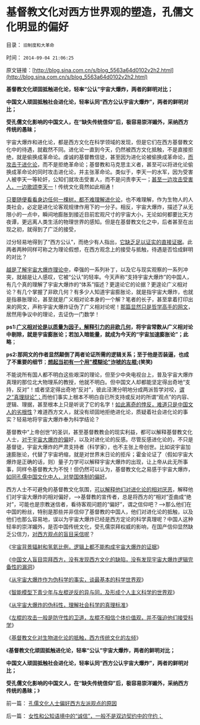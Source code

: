 # 基督教文化对西方世界观的塑造，孔儒文化明显的偏好

目录： `旧制度和大革命` 

时间： `2014-09-04 21:06:25` 

原文链接：[http://blog.sina.com.cn/s/blog_5563a64d0102v2h2.html](http://blog.sina.com.cn/s/blog_5563a64d0102v2h2.html)

**基督教文化顽固抵触进化论，轻率“公认”宇宙大爆炸，两者的鲜明对比；**

**中国文人顽固抵触社会进化论，轻率认同“西方公认宇宙大爆炸”，两者的鲜明对比；**

**受孔儒文化影响的中国文人，在“缺失传统信仰”后，极容易崇洋媚外，采纳西方传统的愚昧；**

宇宙大爆炸和进化论，都是西方文化在科学领域的发现，但是它们在西方基督教文化中的待遇，就截然不同。进化论一直到今天，仍然被西方文化抵触，不是直接拒绝，就是偷换成革命论。虔诚的基督教信徒，甚至因为进化论被偷换成革命论，[而攻击于进化论](../../../2010/2/2/炮轰进化论.md)，而不是拒绝革命论；基督教和马克思主义者，甚至可以将进化论偷换成革命论的同时攻击进化论，并主张革命论。类似于，李天一的水军，因为受害人被李天一等轮奸，公知们就攻击受害人，而不是问责李天一；[甚至一边攻击受害人，一边歌颂李天一](../../../2014/7/22/从唐彗到夏峻峰，再到李天一，从人治堕落为无耻的公知.md)！传统文化竟然如此相通！

[只要随便看看身边任何一棵树，都不难理解进化论](../../../2014/9/2/基督教文化对生物进化论的抵触，西方传统文化的左倾.md)，也不难理解，作为生物人的人类社会，必定是进化论客观规律作用下的一分子。相反，宇宙大爆炸，描述了从无限小的一点中，瞬间地膨胀到接近目前宏观尺寸的宇宙大小，无论如何都要比天方夜谭，更远离人类生活的物理世界的感知。但是在基督教文化之中，后者甚至在出现之初，就得到了广泛的接受，

过分轻易地得到了“西方公认”，而绝少有人指出，[它缺乏足以证实的直接证据](../../../2010/6/16/宇宙大爆炸是伪科学的科学理论.md)。此两者两种同样可称之为理论假想，在西方观念上的接受与抵触，待遇是否恰成鲜明的对比？

[越是了解宇宙大爆炸理论中](../../../2010/6/16/宇宙大爆炸是伪科学的科学理论.md)，牵强的一系列补丁，以及它与现实观察的一系列冲突，就越是让人感叹，它被“公认”的轻率。今天声称“支持宇宙大爆炸”的中国人，有几个真的理解了宇宙大爆炸的“体系”描述？更遑论它的论据？更遑论广义相对论？有几个掌握了非欧几何？有多少人知道宇宙膨胀论，就是指宇宙大爆炸，也就是指暴胀理论，甚至就是广义相对论本身的一个解？笔者的长子，甚至拿着打印出来的网文，声称宇宙大爆炸证伪了广义相对论呢！[那篇显然只是哲学高手的网文](../../../2011/1/28/缺乏逻辑能力可能是脑残综合症的典型症状.md)，居然用争议中的理论，去证伪一门数学！

**ps1:[广义相对论是以质量为因子，解释引力的非欧几何](../../../2010/6/16/宇宙不需要迅速膨胀；宇宙年龄长N倍；时间是什么？.md)，将宇宙常数从广义相对论中剔除，就是宇宙膨胀论；若加入暗能量，就成为今天的“宇宙加速膨胀论”；此略**；

**ps2:那网文的作者显然颠倒了两者论证所需的逻辑关系；至于他是否装逼，也成了不重要的细节**；**[想起当初有一个用"模糊论"诈唬的左棍](../../../2010/1/5/“模糊”论不是糊里糊涂的理论.md);(笑笑)**

不能说所有国人都不明白这些艰深的理论，但至少中央电视台上，普及宇宙大爆炸真理的那位北大物理系的教授，他就不明白。但中国文人却都能坚定得出奇地“支持，反对”！或者坚定得出奇地“反对”，彼此泾渭分明地分成两派哲学对咬，[谓之“真理辩论”；](../../../2013/11/22/彼此压服对方的“真理之争”最终导致宗教战争.md)而他们事实上根本不明白自已所支持或反对的所谓“观点”的内容、逻辑、理据，甚至根本上只是听说了它的名字！[如此离奇的悖反，难道只是中国文人的劣根性](../../../2011/1/30/原始群居动物的人类行为.md)？难道西方文人，就没有顽固地拒绝进化论，质疑着社会进化论的事实？轻易地将宇宙大爆炸奉为科学结论？

基督教中“上帝创世”的圣训，甚至基督教教会的现实利益，都可以解释基督教文化人士，[对于宇宙大爆炸的偏](../../../2014/8/16/宇宙大爆炸是物理学家的简单欺骗.md)好，以及对进化论的反感。尽管反感进化论的，不只是基督徒，宇宙大爆炸的严肃支持者（科学家），也不主张上帝创世。比如说宇宙加速膨胀论，代替了宇宙坍缩，就是对世界末日论的拒斥；霍金论证了（假如宇宙大爆炸是正确的话，则）量子力学可以解释宇宙大爆炸的出现，让上帝从此无所事事，同样令基督教大为不悦！但仍然可以认为，基督教文化之易感于宇宙大爆炸，[如同孔儒中国文化中人，对举国体制的偏好](../../../2009/3/20/国学儒教精华之等级制度的政治意义.md)。

西方人士不可避免的基督教文化氛围，[可以解释他们对进化论的相对厌恶](../../../2009/2/18/进化论的科学性；回应马恩基督教的质难.md)，解释他们对宇宙大爆炸的相对偏好，——>基督教的宣传者，总是将西方的“相对”歪曲成“绝对”，可能也是宗教迷信者，看待客观问题的“偏好”，谓之信仰吧？——>那么他们在中国的粉丝，特别是那些并非信仰了基督教的中国人，他们对进化论的抵触，以及他们也那么容易地，误以为宇宙大爆炸已经是西方定论的科学真理呢？中国人这种轻率的崇洋媚外，是否中国传统文化，受孔儒崇拜权威的影响，在国产信仰显然缺乏公信力，[对西方观点的盲目采信呢](../../../2014/8/25/从宇宙大爆炸的伪科学性，谈波普尔证伪的谬误.md)？

《[宇宙背景辐射和氢氦比例，逻辑上都不能构成宇宙大爆炸的证据](../../../2014/8/18/宇宙大爆炸的背景辐射，你耳边的噪声，是上帝创世的余音绕梁；.md)》

《[中国文人盲目崇拜西方，没有发现西方文化的缺陷，没有发现宇宙大爆炸逻辑完备性的漏洞](../../../2014/8/25/从宇宙大爆炸的伪科学性，谈波普尔证伪的谬误.md)》

《[从宇宙大爆炸作为伪科学的事实，谈最基本的科学世界观](../../../2014/8/26/从宇宙大爆炸作为伪科学的事实，谈最基本的科学世界观.md)》

《[智能模型下青少年与左棍逆反的异与同，及形成个人主义科学的世界观](../../../2014/8/28/智能模型下青少年与左棍逆反的异与同.md)》

《[从宇宙大爆炸的伪科性，理解社会科学的真理标准](../../../2014/8/29/从宇宙大爆炸的伪科性，理解社会科学的真理标准；.md)》

《[左棍的攻击一般是防守性的卫道，左棍不相信个体价值观，并不强迫他们接受科学](../../../2014/8/31/自然科学与社会科学，拥有共同的真理标准；即实证标准.md)》

《[基督教文化对生物进化论的抵触，西方传统文化的左倾](../../../2014/9/2/基督教文化对生物进化论的抵触，西方传统文化的左倾.md)》

《**基督教文化顽固抵触进化论，轻率“公认”宇宙大爆炸，两者的鲜明对比；**

**中国文人顽固抵触社会进化论，轻率认同“西方公认宇宙大爆炸”，两者的鲜明对比；**

**受孔儒文化影响的中国文人，在“缺失传统信仰”后，极容易崇洋媚外，采纳西方传统的愚昧；**》

前一篇： [孔儒文化人士偏好西方左派观点的原因](../../../2014/9/5/孔儒文化人士偏好西方左派观点的原因.md)

后一篇： [女性和公知语境中的“诚信”，一般不是双边契约中的守约；](../../../2014/9/3/女性和公知语境中的“诚信”，一般不是双边契约中的守约；.md)

